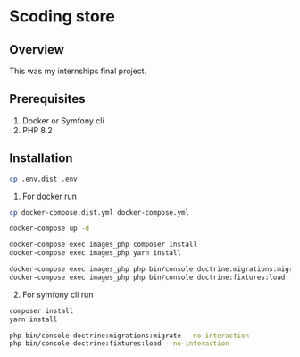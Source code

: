 # Scoding store

## Overview
This was my internships final project.

## Prerequisites
1. Docker or Symfony cli
2. PHP 8.2



## Installation
```bash
cp .env.dist .env
```

1. For docker run
```bash
cp docker-compose.dist.yml docker-compose.yml 
```
```bash
docker-compose up -d
```
```bash 
docker-compose exec images_php composer install
docker-compose exec images_php yarn install
```
```bash
docker-compose exec images_php php bin/console doctrine:migrations:migrate --no-interaction
docker-compose exec images_php php bin/console doctrine:fixtures:load --no-interaction 
```
2. For symfony cli run
```bash 
composer install
yarn install
```
```bash
php bin/console doctrine:migrations:migrate --no-interaction
php bin/console doctrine:fixtures:load --no-interaction 
```